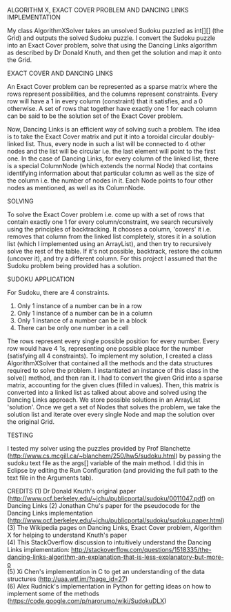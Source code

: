 ALGORITHM X, EXACT COVER PROBLEM AND DANCING LINKS IMPLEMENTATION

My class AlgorithmXSolver takes an unsolved Sudoku puzzled as int[][] (the Grid) and outputs the solved Sudoku puzzle. I convert the Sudoku puzzle into an Exact Cover problem, solve that using the Dancing Links algorithm as described by Dr Donald Knuth, and then get the solution and map it onto the Grid.

EXACT COVER AND DANCING LINKS 

An Exact Cover problem can be represented as a sparse matrix where the rows represent possibilities, and the columns represent constraints. Every row will have a 1 in every column (constraint) that it satisfies, and a 0 otherwise. A set of rows that together have exactly one 1 for each column can be said to be the solution set of the Exact Cover problem.

Now, Dancing Links is an efficient way of solving such a problem. The idea is to take the Exact Cover matrix and put it into a toroidal circular doubly-linked list. Thus, every node in such a list will be connected to 4 other nodes and the list will be circular i.e. the last element will point to the first one. In the case of Dancing Links, for every column of the linked list, there is a special ColumnNode (which extends the normal Node) that contains identifying information about that particular column as well as the size of the column i.e. the number of nodes in it. Each Node points to four other nodes as mentioned, as well as its ColumnNode.

SOLVING

To solve the Exact Cover problem i.e. come up with a set of rows that contain exactly one 1 for every column/constraint, we search recursively using the principles of backtracking. It chooses a column, 'covers' it i.e. removes that column from the linked list completely, stores it in a solution list (which I implemented using an ArrayList), and then try to recursively solve the rest of the table. If it's not possible, backtrack, restore the column (uncover it), and try a different column. For this project I assumed that the Sudoku problem being provided has a solution.

SUDOKU APPLICATION

For Sudoku, there are 4 constraints. 

1) Only 1 instance of a number can be in a row
2) Only 1 instance of a number can be in a column
3) Only 1 instance of a number can be in a block
4) There can be only one number in a cell

The rows represent every single possible position for every number. Every row would have 4 1s, representing one possible place for the number (satisfying all 4 constraints). To implement my solution, I created a class AlgorithmXSolver that contained all the methods and the data structures required to solve the problem. I instantiated an instance of this class in the solve() method, and then ran it. I had to convert the given Grid into a sparse matrix, accounting for the given clues (filled in values). Then, this matrix is converted into a linked list as talked about above and solved using the Dancing Links approach. We store possible solutions in an ArrayList 'solution'. Once we get a set of Nodes that solves the problem, we take the solution list and iterate over every single Node and map the solution over the original Grid. 

TESTING

I tested my solver using the puzzles provided by Prof Blanchette (http://www.cs.mcgill.ca/~blanchem/250/hw5/sudoku.html) by passing the sudoku text file as the args[] variable of the main method. I did this in Eclipse by editing the Run Configuration (and providing the full path to the text file in the Arguments tab).

CREDITS
(1) Dr Donald Knuth's original paper (http://www.ocf.berkeley.edu/~jchu/publicportal/sudoku/0011047.pdf) on Dancing Links
(2) Jonathan Chu's paper for the pseudocode for the Dancing Links implementation (http://www.ocf.berkeley.edu/~jchu/publicportal/sudoku/sudoku.paper.html)  
(3) The Wikipedia pages on Dancing Links, Exact Cover problem, Algorithm X for helping to understand Knuth's paper  
(4) This StackOverflow discussion to intuitively understand the Dancing Links implementation: http://stackoverflow.com/questions/1518335/the-dancing-links-algorithm-an-explanation-that-is-less-explanatory-but-more-o  
(5) Xi Chen's implementation in C to get an understanding of the data structures (http://uaa.wtf.im/?page_id=27)  
(6) Alex Rudnick's implementation in Python for getting ideas on how to implement some of the methods (https://code.google.com/p/narorumo/wiki/SudokuDLX)
